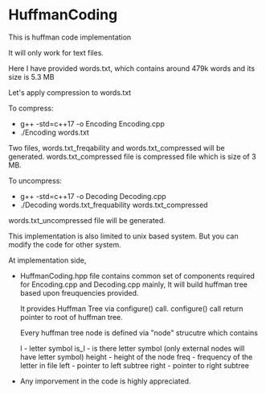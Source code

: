 # HuffmanCoding

This is huffman code implementation

It will only work for text files.

Here I have provided words.txt, which contains around 479k words and its size is 5.3 MB

Let's apply compression to words.txt

To compress:

- g++ -std=c++17 -o Encoding Encoding.cpp
- ./Encoding words.txt

Two files, words.txt_freqability and words.txt_compressed will be generated.
words.txt_compressed file is compressed file which is size of 3 MB.

To uncompress:

- g++ -std=c++17 -o Decoding Decoding.cpp
- ./Decoding words.txt_frequability words.txt_compressed

words.txt_uncompressed file will be generated.


This implementation is also limited to unix based system.
But you can modify the code for other system.

At implementation side,

- HuffmanCoding.hpp file contains common set of components required for Encoding.cpp and Decoding.cpp
  mainly, It will build huffman tree based upon freuquencies provided.
  
  It provides Huffman Tree via configure() call.
  configure() call return pointer to root of huffman tree.

  Every huffman tree node is defined via "node" strucutre which contains

  l      -    letter symbol
  is_l   -    is there letter symbol (only external nodes will have letter symbol)
  height -    height of the node
  freq   -    frequency of the letter in file
  left   -    pointer to left subtree
  right  -    pointer to right subtree


- Any imporvement in the code is highly appreciated.  


